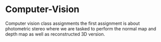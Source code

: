 # Computer-Vision
Computer vision class assignments
the first assignment is about photometric stereo where we are tasked to perform the normal map and depth map as well as 
reconstructed 3D version.
